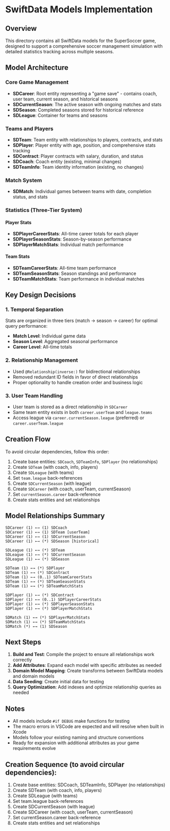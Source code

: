# SwiftData Models Implementation

## Overview
This directory contains all SwiftData models for the SuperSoccer game, designed to support a comprehensive soccer management simulation with detailed statistics tracking across multiple seasons.

## Model Architecture

### Core Game Management
- **SDCareer**: Root entity representing a "game save" - contains coach, user team, current season, and historical seasons
- **SDCurrentSeason**: The active season with ongoing matches and stats
- **SDSeason**: Completed seasons stored for historical reference
- **SDLeague**: Container for teams and seasons

### Teams and Players
- **SDTeam**: Team entity with relationships to players, contracts, and stats
- **SDPlayer**: Player entity with age, position, and comprehensive stats tracking
- **SDContract**: Player contracts with salary, duration, and status
- **SDCoach**: Coach entity (existing, minimal changes)
- **SDTeamInfo**: Team identity information (existing, no changes)

### Match System
- **SDMatch**: Individual games between teams with date, completion status, and stats

### Statistics (Three-Tier System)
#### Player Stats
- **SDPlayerCareerStats**: All-time career totals for each player
- **SDPlayerSeasonStats**: Season-by-season performance
- **SDPlayerMatchStats**: Individual match performance

#### Team Stats
- **SDTeamCareerStats**: All-time team performance
- **SDTeamSeasonStats**: Season standings and performance
- **SDTeamMatchStats**: Team performance in individual matches

## Key Design Decisions

### 1. Temporal Separation
Stats are organized in three tiers (match → season → career) for optimal query performance:
- **Match Level**: Individual game data
- **Season Level**: Aggregated seasonal performance
- **Career Level**: All-time totals

### 2. Relationship Management
- Used `@Relationship(inverse:)` for bidirectional relationships
- Removed redundant ID fields in favor of direct relationships
- Proper optionality to handle creation order and business logic

### 3. User Team Handling
- User team is stored as a direct relationship in `SDCareer`
- Same team entity exists in both `career.userTeam` and `league.teams`
- Access league via `career.currentSeason.league` (preferred) or `career.userTeam.league`

## Creation Flow
To avoid circular dependencies, follow this order:

1. Create base entities: `SDCoach`, `SDTeamInfo`, `SDPlayer` (no relationships)
2. Create `SDTeam` (with coach, info, players)
3. Create `SDLeague` (with teams)
4. Set `team.league` back-references
5. Create `SDCurrentSeason` (with league)
6. Create `SDCareer` (with coach, userTeam, currentSeason)
7. Set `currentSeason.career` back-reference
8. Create stats entities and set relationships

## Model Relationships Summary

```
SDCareer (1) ←→ (1) SDCoach
SDCareer (1) ←→ (1) SDTeam [userTeam]
SDCareer (1) ←→ (1) SDCurrentSeason
SDCareer (1) ←→ (*) SDSeason [historical]

SDLeague (1) ←→ (*) SDTeam
SDLeague (1) ←→ (*) SDCurrentSeason
SDLeague (1) ←→ (*) SDSeason

SDTeam (1) ←→ (*) SDPlayer
SDTeam (1) ←→ (*) SDContract
SDTeam (1) ←→ (0..1) SDTeamCareerStats
SDTeam (1) ←→ (*) SDTeamSeasonStats
SDTeam (1) ←→ (*) SDTeamMatchStats

SDPlayer (1) ←→ (*) SDContract
SDPlayer (1) ←→ (0..1) SDPlayerCareerStats
SDPlayer (1) ←→ (*) SDPlayerSeasonStats
SDPlayer (1) ←→ (*) SDPlayerMatchStats

SDMatch (1) ←→ (*) SDPlayerMatchStats
SDMatch (1) ←→ (*) SDTeamMatchStats
SDMatch (*) ←→ (1) SDSeason
```

## Next Steps

1. **Build and Test**: Compile the project to ensure all relationships work correctly
2. **Add Attributes**: Expand each model with specific attributes as needed
3. **Domain Model Mapping**: Create transforms between SwiftData models and domain models
4. **Data Seeding**: Create initial data for testing
5. **Query Optimization**: Add indexes and optimize relationship queries as needed

## Notes

- All models include `#if DEBUG` make functions for testing
- The macro errors in VSCode are expected and will resolve when built in Xcode
- Models follow your existing naming and structure conventions
- Ready for expansion with additional attributes as your game requirements evolve

## Creation Sequence (to avoid circular dependencies):
1. Create base entities: SDCoach, SDTeamInfo, SDPlayer (no relationships)
2. Create SDTeam (with coach, info, players)
3. Create SDLeague (with teams)
4. Set team.league back-references
5. Create SDCurrentSeason (with league)
6. Create SDCareer (with coach, userTeam, currentSeason)
7. Set currentSeason.career back-reference
8. Create stats entities and set relationships
